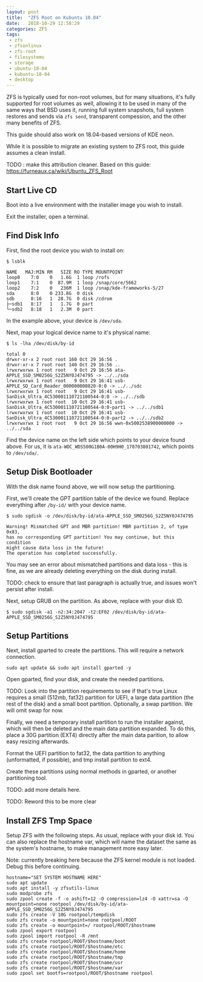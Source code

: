 ```yaml
---
layout: post
title:  "ZFS Root on Kubuntu 18.04"
date:   2018-10-29 12:58:29
categories: ZFS
tags: 
 - zfs
 - zfsonlinux
 - zfs-root
 - filesystems
 - storage
 - ubuntu-18-04
 - kubuntu-18-04
 - desktop
---
```



ZFS is typically used for non-root volumes, but for many situations, it's fully 
supported for root volumes as well, allowing it to be used in many of the same 
ways that BSD uses it, running full system snapshots, full system restores and 
sends via `zfs send`, transparent compession, and the other many benefits of 
ZFS.

This guide should also work on 18.04-based versions of KDE neon.

While it is possible to migrate an existing system to ZFS root, this guide assumes a 
clean install.

TODO : make this attribution cleaner.
Based on this guide: https://furneaux.ca/wiki/Ubuntu_ZFS_Root

## Start Live CD

Boot into a live environment with the installer image you wish to install.

Exit the installer, open a terminal.


## Find Disk Info
First, find the root device you wish to install on:

```
$ lsblk

NAME   MAJ:MIN RM   SIZE RO TYPE MOUNTPOINT
loop0    7:0    0   1.6G  1 loop /rofs
loop1    7:1    0  87.9M  1 loop /snap/core/5662
loop2    7:2    0   236M  1 loop /snap/kde-frameworks-5/27
sda      8:0    0 233.8G  0 disk 
sdb      8:16   1  28.7G  0 disk /cdrom
├─sdb1   8:17   1   1.7G  0 part 
└─sdb2   8:18   1   2.3M  0 part
```

In the example above, your device is `/dev/sda`.

Next, map your logical device name to it's physical name:

```
$ ls -lha /dev/disk/by-id

total 0
drwxr-xr-x 2 root root 160 Oct 29 16:56 .
drwxr-xr-x 7 root root 140 Oct 29 16:56 ..
lrwxrwxrwx 1 root root   9 Oct 29 16:56 ata-APPLE_SSD_SM0256G_S2Z5NY0J474795 -> ../../sda
lrwxrwxrwx 1 root root   9 Oct 29 16:41 usb-APPLE_SD_Card_Reader_000000000820-0:0 -> ../../sdc
lrwxrwxrwx 1 root root   9 Oct 29 16:41 usb-SanDisk_Ultra_4C530001110721100544-0:0 -> ../../sdb
lrwxrwxrwx 1 root root  10 Oct 29 16:41 usb-SanDisk_Ultra_4C530001110721100544-0:0-part1 -> ../../sdb1
lrwxrwxrwx 1 root root  10 Oct 29 16:41 usb-SanDisk_Ultra_4C530001110721100544-0:0-part2 -> ../../sdb2
lrwxrwxrwx 1 root root   9 Oct 29 16:56 wwn-0x5002538900000000 -> ../../sda
```

Find the device name on the left side which points to your device found above. For us, it is
`ata-WDC_WDS500G1B0A-00H9H0_170703801742`, which points to `/dev/sda/`.


## Setup Disk Bootloader

With the disk name found above, we will now setup the partitioning.

First, we'll create the GPT partition table of the device we found. Replace everything 
after `/by-id/` with your device name.


```
$ sudo sgdisk -o /dev/disk/by-id/ata-APPLE_SSD_SM0256G_S2Z5NY0J474795

Warning! Mismatched GPT and MBR partition! MBR partition 2, of type 0x83,
has no corresponding GPT partition! You may continue, but this condition
might cause data loss in the future!
The operation has completed successfully.
```

You may see an error about mismatched partitions and data loss - this is 
fine, as we are already deleting everything on the disk during install.

  TODO: check to ensure that last paragraph is actually true, and issues
        won't persist after install.


Next, setup GRUB on the partition. As above, replace with your disk ID.

```
$ sudo sgdisk -a1 -n2:34:2047 -t2:EF02 /dev/disk/by-id/ata-APPLE_SSD_SM0256G_S2Z5NY0J474795
```


## Setup Partitions
Next, install gparted to create the partitions. This will require a network connection.

```
sudo apt update && sudo apt install gparted -y
```

Open gparted, find your disk, and create the needed partitions.


TODO: Look into the partition requirements to see if that's true
Linux requires a small (512mb, fat32) partition for UEFI, a large data partition 
(the rest of the disk) and a small boot partition. Optionally, a swap partition. 
We will omit swap for now.

Finally, we need a temporary install partition to run the installer against, which will 
then be deleted and the main data partition expanded. To do this, place a 30G partition 
(EXT4) directly after the main data parition, to allow easy resizing afterwards.

Format the UEFI partition to fat32, the data partition to anything (unformatted, 
if possible), and tmp install partition to ext4.

Create these partitions using normal methods in gparted, or another partitioning tool.

TODO: add more details here.

TODO: Reword this to be more clear

## Install ZFS Tmp Space

Setup ZFS with the following steps. As usual, replace with your disk id. You can also 
replace the hostname var, which will name the dataset the same as the system's hostname,
to make management more easy later.

Note: currently breaking here because the ZFS kernel module is not loaded. Debug this before continuing.

```
hostname="SET SYSTEM HOSTNAME HERE"
sudo apt update
sudo apt install -y zfsutils-linux
sudo modprobe zfs
sudo zpool create -f -o ashift=12 -O compression=lz4 -O xattr=sa -O mountpoint=none rootpool /dev/disk/by-id/ata-APPLE_SSD_SM0256G_S2Z5NY0J474795
sudo zfs create -V 10G rootpool/tempdisk
sudo zfs create -o mountpoint=none rootpool/ROOT
sudo zfs create -o mountpoint=/ rootpool/ROOT/$hostname
sudo zpool export rootpool
sudo zpool import rootpool -R /mnt
sudo zfs create rootpool/ROOT/$hostname/boot
sudo zfs create rootpool/ROOT/$hostname/etc
sudo zfs create rootpool/ROOT/$hostname/home
sudo zfs create rootpool/ROOT/$hostname/tmp
sudo zfs create rootpool/ROOT/$hostname/usr
sudo zfs create rootpool/ROOT/$hostname/var
sudo zpool set bootfs=rootpool/ROOT/$hostname rootpool
```

